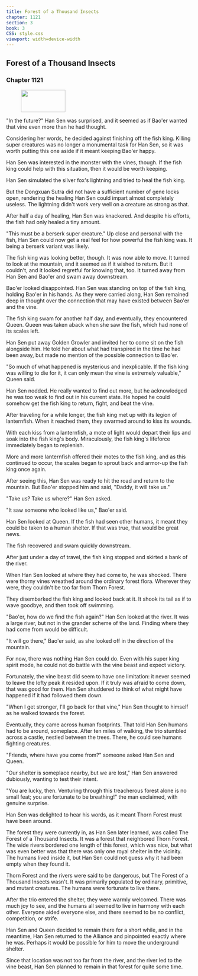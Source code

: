 ```yaml
---
title: Forest of a Thousand Insects
chapter: 1121
section: 3
book: 3
CSS: style.css
viewport: width=device-width
---
```


## Forest of a Thousand Insects

### Chapter 1121

<figure>
	<img src="../Images/gem.gif" alt="" id="gem" width="120" height="60" />
</figure>

"In the future?" Han Sen was surprised, and it seemed as if Bao'er wanted that vine even more than he had thought.

Considering her words, he decided against finishing off the fish king. Killing super creatures was no longer a monumental task for Han Sen, so it was worth putting this one aside if it meant keeping Bao'er happy.

Han Sen was interested in the monster with the vines, though. If the fish king could help with this situation, then it would be worth keeping.

Han Sen simulated the silver fox's lightning and tried to heal the fish king.

But the Dongxuan Sutra did not have a sufficient number of gene locks open, rendering the healing Han Sen could impart almost completely useless. The lightning didn't work very well on a creature as strong as that.

After half a day of healing, Han Sen was knackered. And despite his efforts, the fish had only healed a tiny amount.

"This must be a berserk super creature." Up close and personal with the fish, Han Sen could now get a real feel for how powerful the fish king was. It being a berserk variant was likely.

The fish king was looking better, though. It was now able to move. It turned to look at the mountain, and it seemed as if it wished to return. But it couldn't, and it looked regretful for knowing that, too. It turned away from Han Sen and Bao'er and swam away downstream.

Bao'er looked disappointed. Han Sen was standing on top of the fish king, holding Bao'er in his hands. As they were carried along, Han Sen remained deep in thought over the connection that may have existed between Bao'er and the vine.

The fish king swam for another half day, and eventually, they encountered Queen. Queen was taken aback when she saw the fish, which had none of its scales left.

Han Sen put away Golden Growler and invited her to come sit on the fish alongside him. He told her about what had transpired in the time he had been away, but made no mention of the possible connection to Bao'er.

"So much of what happened is mysterious and inexplicable. If the fish king was willing to die for it, it can only mean the vine is extremely valuable," Queen said.

Han Sen nodded. He really wanted to find out more, but he acknowledged he was too weak to find out in his current state. He hoped he could somehow get the fish king to return, fight, and beat the vine.

After traveling for a while longer, the fish king met up with its legion of lanternfish. When it reached them, they swarmed around to kiss its wounds.

With each kiss from a lanternfish, a mote of light would depart their lips and soak into the fish king's body. Miraculously, the fish king's lifeforce immediately began to replenish.

More and more lanternfish offered their motes to the fish king, and as this continued to occur, the scales began to sprout back and armor-up the fish king once again.

After seeing this, Han Sen was ready to hit the road and return to the mountain. But Bao'er stopped him and said, "Daddy, it will take us."

"Take us? Take us where?" Han Sen asked.

"It saw someone who looked like us," Bao'er said.

Han Sen looked at Queen. If the fish had seen other humans, it meant they could be taken to a human shelter. If that was true, that would be great news.

The fish recovered and swam quickly downstream.

After just under a day of travel, the fish king stopped and skirted a bank of the river.

When Han Sen looked at where they had come to, he was shocked. There were thorny vines wreathed around the ordinary forest flora. Wherever they were, they couldn't be too far from Thorn Forest.

They disembarked the fish king and looked back at it. It shook its tail as if to wave goodbye, and then took off swimming.

"Bao'er, how do we find the fish again?" Han Sen looked at the river. It was a large river, but not in the grander scheme of the land. Finding where they had come from would be difficult.

"It will go there," Bao'er said, as she looked off in the direction of the mountain.

For now, there was nothing Han Sen could do. Even with his super king spirit mode, he could not do battle with the vine beast and expect victory.

Fortunately, the vine beast did seem to have one limitation: it never seemed to leave the lofty peak it resided upon. If it truly was afraid to come down, that was good for them. Han Sen shuddered to think of what might have happened if it had followed them down.

"When I get stronger, I'll go back for that vine," Han Sen thought to himself as he walked towards the forest.

Eventually, they came across human footprints. That told Han Sen humans had to be around, someplace. After ten miles of walking, the trio stumbled across a castle, nestled between the trees. There, he could see humans fighting creatures.

"Friends, where have you come from?" someone asked Han Sen and Queen.

"Our shelter is someplace nearby, but we are lost," Han Sen answered dubiously, wanting to test their intent.

"You are lucky, then. Venturing through this treacherous forest alone is no small feat; you are fortunate to be breathing!" the man exclaimed, with genuine surprise.

Han Sen was delighted to hear his words, as it meant Thorn Forest must have been around.

The forest they were currently in, as Han Sen later learned, was called The Forest of a Thousand Insects. It was a forest that neighbored Thorn Forest. The wide rivers bordered one length of this forest, which was nice, but what was even better was that there was only one royal shelter in the vicinity. The humans lived inside it, but Han Sen could not guess why it had been empty when they found it.

Thorn Forest and the rivers were said to be dangerous, but The Forest of a Thousand Insects wasn't. It was primarily populated by ordinary, primitive, and mutant creatures. The humans were fortunate to live there.

After the trio entered the shelter, they were warmly welcomed. There was much joy to see, and the humans all seemed to live in harmony with each other. Everyone aided everyone else, and there seemed to be no conflict, competition, or strife.

Han Sen and Queen decided to remain there for a short while, and in the meantime, Han Sen returned to the Alliance and pinpointed exactly where he was. Perhaps it would be possible for him to move the underground shelter.

Since that location was not too far from the river, and the river led to the vine beast, Han Sen planned to remain in that forest for quite some time.
